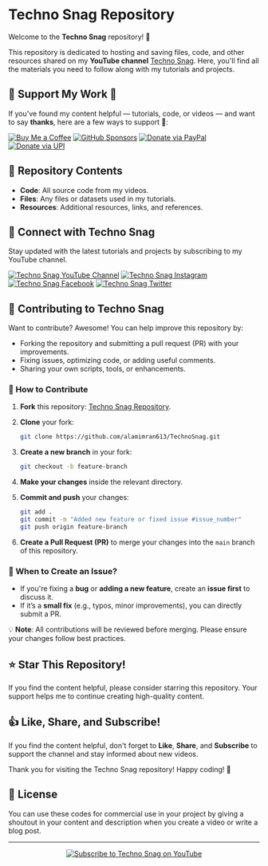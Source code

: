# Techno Snag Repository

Welcome to the **Techno Snag** repository! 🚀

This repository is dedicated to hosting and saving files, code, and other resources shared on my **YouTube channel** [Techno Snag](https://www.youtube.com/technosnag). Here, you'll find all the materials you need to follow along with my tutorials and projects.

## 💸 Support My Work 🤝	

If you’ve found my content helpful — tutorials, code, or videos — and want to say **thanks**, here are a few ways to support 💖:

[![Buy Me a Coffee](https://img.shields.io/badge/Buy%20Me%20a-Coffee-FFDD00?style=for-the-badge&logo=buy-me-a-coffee&logoColor=black)](https://www.buymeacoffee.com/technosnag)
[![GitHub Sponsors](https://img.shields.io/badge/Sponsor%20on-GitHub-24292F?style=for-the-badge&logo=github&logoColor=white)](https://github.com/sponsors/alamimran613/)
[![Donate via PayPal](https://img.shields.io/badge/Donate-PayPal-003087?style=for-the-badge&logo=paypal&logoColor=white)](https://paypal.me/imranalam)
[![Donate via UPI](https://img.shields.io/badge/Donate-UPI-4CAF50?style=for-the-badge&logo=googlepay&logoColor=white)](https://github.com/alamimran613/Donations/blob/main/README.md)

## 📂 Repository Contents

- **Code**: All source code from my videos.
- **Files**: Any files or datasets used in my tutorials.
- **Resources**: Additional resources, links, and references.

## 🔗 Connect with Techno Snag

Stay updated with the latest tutorials and projects by subscribing to my YouTube channel.

[![Techno Snag YouTube Channel](https://img.shields.io/badge/YouTube-Techno%20Snag-red?logo=youtube&logoColor=white)](https://www.youtube.com/technosnag) [![Techno Snag Instagram](https://img.shields.io/badge/Instagram-Techno%20Snag-pink?logo=instagram&logoColor=white)](https://www.instagram.com/technosnag) [![Techno Snag Facebook](https://img.shields.io/badge/Facebook-Techno%20Snag-blue?logo=facebook&logoColor=white)](https://www.facebook.com/technosnag) [![Techno Snag Twitter](https://img.shields.io/badge/Twitter-Techno%20Snag-lightblue?logo=twitter&logoColor=white)](https://twitter.com/technosnag)


## 🤝 Contributing to Techno Snag

Want to contribute? Awesome! You can help improve this repository by:

- Forking the repository and submitting a pull request (PR) with your improvements.
- Fixing issues, optimizing code, or adding useful comments.
- Sharing your own scripts, tools, or enhancements.

### 📌 How to Contribute

1. **Fork** this repository: [Techno Snag Repository](https://github.com/alamimran613/TechnoSnag).
2. **Clone** your fork:
   ```bash
   git clone https://github.com/alamimran613/TechnoSnag.git
   ```  
3. **Create a new branch** in your fork:
   ```bash
   git checkout -b feature-branch
   ```  
4. **Make your changes** inside the relevant directory.

5. **Commit and push** your changes:
   ```bash
   git add .
   git commit -m "Added new feature or fixed issue #issue_number"
   git push origin feature-branch
   ```  
6. **Create a Pull Request (PR)** to merge your changes into the `main` branch of this repository.

### 📌 When to Create an Issue?

- If you're fixing a **bug** or **adding a new feature**, create an **issue first** to discuss it.
- If it’s a **small fix** (e.g., typos, minor improvements), you can directly submit a PR.

💡 **Note**: All contributions will be reviewed before merging. Please ensure your changes follow best practices.

## ⭐ Star This Repository!

If you find the content helpful, please consider starring this repository. Your support helps me to continue creating high-quality content.

## 👍 Like, Share, and Subscribe!

If you find the content helpful, don't forget to **Like**, **Share**, and **Subscribe** to support the channel and stay informed about new videos.

Thank you for visiting the Techno Snag repository! Happy coding! 🎉

## 📄 License

You can use these codes for commercial use in your project by giving a shoutout in your content and description when you create a video or write a blog post.

---

<p align="center">
  <a href="https://www.youtube.com/technosnag">
    <img src="https://img.shields.io/badge/Subscribe-Techno%20Snag-red?style=for-the-badge&logo=youtube&logoColor=white" alt="Subscribe to Techno Snag on YouTube">
  </a>
</p>
